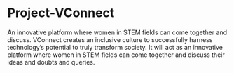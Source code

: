 # Project-VConnect
An innovative platform where women in STEM fields can come together and discuss. VConnect creates an inclusive culture to successfully harness technology’s potential to truly transform society. 
It will act as an innovative platform where women in STEM fields can come together and discuss their ideas and doubts and queries.
